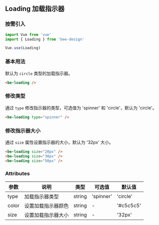 ## Loading 加载指示器

### 按需引入

```javascript
import Vue from 'vue'
import { Loading } from 'bee-design'

Vue.use(Loading)
```

### 基本用法

默认为 `circle` 类型的加载指示器。

```html
<be-loading />
```

### 修改类型

通过 `type` 修改指示器的类型，可选值为 'spinner' 和 'circle'，默认为 'circle'。

```html
<be-loading type="spinner" />
```

### 修改指示器大小

通过 `size` 属性设置指示器的大小，默认为 '32px' 大小。

```html
<be-loading size="20px" />
<be-loading size="30px" />
<be-loading size="50px" />
```

### Attributes

| 参数      | 说明                                 | 类型      | 可选值       | 默认值   |
|---------- |------------------------------------ |---------- |------------- |-------- |
| type      |	加载指示器类型                        |	string    |	'spinner'   |	'circle'  |
| color	    | 设置加载指示器颜色                      |	string    |	-         |	'#c5c5c5' |
| size      | 设置加载指示器大小                      | string    | -          | '32px'   |
